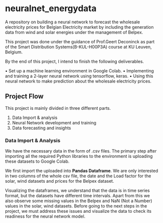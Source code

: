 # neuralnet_energydata

A repository on building a neural network to forecast the wholesale electricity prices for Belgian Electricity market by including the generation data from wind and solar energies under the management of Belpex.

This project was done under the guidance of Prof.Geert Deconinck as part of the Smart Distribution Systems(B-KUL-H00P3A) course at KU Leuven, Belgium.

By the end of this project, I intend to finish the following deliverables.

•	Set up a machine learning environment in Google Colab.
•	Implementing and training a 2-layer neural network using tensorflow, keras.
•	Using this neural network to make prediction about the wholesale electricity prices. 



## Project Flow


This project is mainly divided in three different parts. 

1. Data Import & analysis
2. Neural Network development and training
3. Data forecasting and insights

### Data Import & Analysis

We have the necessary data in the form of .csv files. The primary step after importing all the required Python libraries to the environment is uploading these datasets to Google Colab. 

We first import the uploaded into **Pandas Dataframe**. We are only interested in two columns of the whole csv file, the date and the Load factor for the solar, wind datasets and prices for the Belpex dataset. 

Visualizing the dataframes, we understand that the data is in time series format, but the datasets have different time intervals. Apart from this we also observe some missing values in the Belpex and NaN (Not a Number) values in the solar, wind datasets. Before going to the next steps in the project, we must address these issues and visualize the data to check its readiness for the neural network model. 
